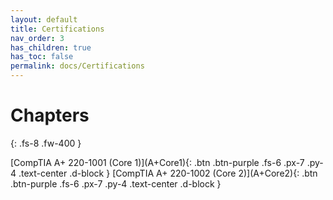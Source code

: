 ```yaml
---
layout: default
title: Certifications
nav_order: 3
has_children: true
has_toc: false
permalink: docs/Certifications
---
```


# Chapters
{: .fs-8 .fw-400 }

<div class="code-example" markdown="1">

<span>
[CompTIA A+ 220-1001 (Core 1)](A+Core1){: .btn .btn-purple .fs-6 .px-7 .py-4 .text-center .d-block }
</span>

<span>
[CompTIA A+ 220-1002 (Core 2)](A+Core2){: .btn .btn-purple .fs-6 .px-7 .py-4 .text-center .d-block }
</span>
</div>
